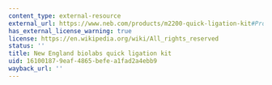 ```yaml
---
content_type: external-resource
external_url: https://www.neb.com/products/m2200-quick-ligation-kit#Product%20Information
has_external_license_warning: true
license: https://en.wikipedia.org/wiki/All_rights_reserved
status: ''
title: New England biolabs quick ligation kit
uid: 16100187-9eaf-4865-befe-a1fad2a4ebb9
wayback_url: ''
---
```

